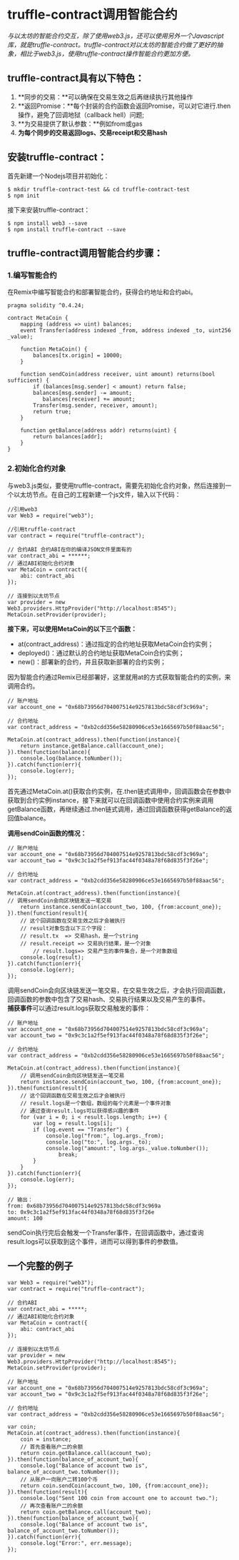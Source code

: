 # truffle-contract调用智能合约

_与以太坊的智能合约交互，除了使用web3.js，还可以使用另外一个Javascript库，就是truffle-contract。truffle-contract对以太坊的智能合约做了更好的抽象，相比于web3.js，使用truffle-contract操作智能合约更加方便。_

## truffle-contract具有以下特色：

1. **同步的交易：**可以确保在交易生效之后再继续执行其他操作 
2. **返回Promise：**每个封装的合约函数会返回Promise，可以对它进行.then操作，避免了回调地狱（callback hell）问题;
3. **为交易提供了默认参数：**例如from或gas 
4. **为每个同步的交易返回logs、交易receipt和交易hash**

## 安装truffle-contract：

首先新建一个Nodejs项目并初始化：

```text
$ mkdir truffle-contract-test && cd truffle-contract-test
$ npm init
```

接下来安装truffle-contract：

```text
$ npm install web3 --save
$ npm install truffle-contract --save
```

## truffle-contract调用智能合约步骤：

### 1.编写智能合约

在Remix中编写智能合约和部署智能合约，获得合约地址和合约abi。

```text
pragma solidity ^0.4.24;

contract MetaCoin {
    mapping (address => uint) balances;
    event Transfer(address indexed _from, address indexed _to, uint256 _value);

    function MetaCoin() {
        balances[tx.origin] = 10000;
    }

    function sendCoin(address receiver, uint amount) returns(bool sufficient) {
        if (balances[msg.sender] < amount) return false;
        balances[msg.sender] -= amount;
           balances[receiver] += amount;
        Transfer(msg.sender, receiver, amount);
        return true;
    }

    function getBalance(address addr) returns(uint) {
        return balances[addr];
    }
}
```

### 2.初始化合约对象

与web3.js类似，要使用truffle-contract，需要先初始化合约对象，然后连接到一个以太坊节点。在自己的工程新建一个js文件，输入以下代码：

```text
//引用web3
var Web3 = require("web3");

//引用truffle-contract
var contract = require("truffle-contract");

// 合约ABI 合约ABI在你的编译JSON文件里面有的
var contract_abi = ******;
// 通过ABI初始化合约对象
var MetaCoin = contract({
    abi: contract_abi
});

// 连接到以太坊节点
var provider = new Web3.providers.HttpProvider("http://localhost:8545");
MetaCoin.setProvider(provider);
```

**接下来，可以使用MetaCoin的以下三个函数：**

* at\(contract\_address\)：通过指定的合约地址获取MetaCoin合约实例；
* deployed\(\)：通过默认的合约地址获取MetaCoin合约实例；
* new\(\)：部署新的合约，并且获取新部署的合约实例；

因为智能合约通过Remix已经部署好，这里就用at的方式获取智能合约的实例，来调用合约。

```text
// 账户地址
var account_one = "0x68b73956d704007514e9257813bdc58cdf3c969a";

// 合约地址
var contract_address = "0xb2cdd356e58280906ce53e1665697b50f88aac56";

MetaCoin.at(contract_address).then(function(instance){
    return instance.getBalance.call(account_one);
}).then(function(balance){
    console.log(balance.toNumber());
}).catch(function(err){
    console.log(err);
});
```

首先通过MetaCoin.at\(\)获取合约实例，在.then链式调用中，回调函数会在参数中获取到合约实例instance，接下来就可以在回调函数中使用合约实例来调用getBalance函数，再继续通过.then链式调用，通过回调函数获得getBalance的返回值balance。

**调用sendCoin函数的情况：**

```text
// 账户地址
var account_one = "0x68b73956d704007514e9257813bdc58cdf3c969a";
var account_two = "0x9c3c1a2f5ef913fac44f0348a78f68d835f3f26e";

// 合约地址
var contract_address = "0xb2cdd356e58280906ce53e1665697b50f88aac56";

MetaCoin.at(contract_address).then(function(instance){
// 调用sendCoin会向区块链发送一笔交易
    return instance.sendCoin(account_two, 100, {from:account_one});
}).then(function(result){
    // 这个回调函数在交易生效之后才会被执行
    // result对象包含以下三个字段：
    // result.tx  => 交易hash，是一个string
    // result.receipt => 交易执行结果，是一个对象
        // result.logs=> 交易产生的事件集合，是一个对象数组
    console.log(result);
}).catch(function(err){
    console.log(err);
});
```

调用sendCoin会向区块链发送一笔交易，在交易生效之后，才会执行回调函数，回调函数的参数中包含了交易hash、交易执行结果以及交易产生的事件。  
**捕获事件**可以通过result.logs获取交易触发的事件：

```text
// 账户地址
var account_one = "0x68b73956d704007514e9257813bdc58cdf3c969a";
var account_two = "0x9c3c1a2f5ef913fac44f0348a78f68d835f3f26e";

// 合约地址
var contract_address = "0xb2cdd356e58280906ce53e1665697b50f88aac56";

MetaCoin.at(contract_address).then(function(instance){
    // 调用sendCoin会向区块链发送一笔交易
    return instance.sendCoin(account_two, 100, {from:account_one});
}).then(function(result){
    // 这个回调函数在交易生效之后才会被执行
    // result.logs是一个数组，数组的每个元素是一个事件对象
    // 通过查询result.logs可以获得感兴趣的事件
    for (var i = 0; i < result.logs.length; i++) {
        var log = result.logs[i];
        if (log.event == "Transfer") {
            console.log("from:", log.args._from);
            console.log("to:", log.args._to);
            console.log("amount:", log.args._value.toNumber());
                break;
        }
    }
}).catch(function(err){
    console.log(err);
});

// 输出：
from: 0x68b73956d704007514e9257813bdc58cdf3c969a
to: 0x9c3c1a2f5ef913fac44f0348a78f68d835f3f26e
amount: 100
```

sendCoin执行完后会触发一个Transfer事件，在回调函数中，通过查询result.logs可以获取到这个事件，进而可以得到事件的参数值。

## 一个完整的例子

```text
var Web3 = require("web3");
var contract = require("truffle-contract");

// 合约ABI
var contract_abi = *****;
// 通过ABI初始化合约对象
var MetaCoin = contract({
    abi: contract_abi
});

// 连接到以太坊节点
var provider = new Web3.providers.HttpProvider("http://localhost:8545");
MetaCoin.setProvider(provider);

// 账户地址
var account_one = "0x68b73956d704007514e9257813bdc58cdf3c969a";
var account_two = "0x9c3c1a2f5ef913fac44f0348a78f68d835f3f26e";

// 合约地址
var contract_address = "0xb2cdd356e58280906ce53e1665697b50f88aac56";

var coin;
MetaCoin.at(contract_address).then(function(instance){
    coin = instance;
    // 首先查看账户二的余额
    return coin.getBalance.call(account_two);
}).then(function(balance_of_account_two){
    console.log("Balance of account two is", balance_of_account_two.toNumber());
    // 从账户一向账户二转100个币
    return coin.sendCoin(account_two, 100, {from:account_one});
}).then(function(result){
    console.log("Sent 100 coin from account one to account two.");
    // 再次查看账户二的余额
    return coin.getBalance.call(account_two);
}).then(function(balance_of_account_two){
    console.log("Balance of account two is", balance_of_account_two.toNumber());
}).catch(function(err){
    console.log("Error:", err.message);
});
```

